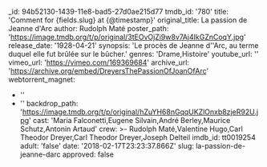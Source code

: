 _id: 94b52130-1439-11e8-bad5-27d0ae215d77
tmdb_id: '780'
title: 'Comment for {fields.slug} at {@timestamp}'
original_title: La passion de Jeanne d'Arc
author: Rudolph Maté
poster_path: 'https://image.tmdb.org/t/p/original/3tEOvOjZi9w8v7Aj4IkGZnCoqY.jpg'
release_date: '1928-04-21'
synopsis: 'Le procès de Jeanne d''Arc, au terme duquel elle fut brûlée sur le bûcher.'
genres: 'Drame,Histoire'
youtube_url: ''
vimeo_url: 'https://vimeo.com/169369684'
archive_url: 'https://archive.org/embed/DreyersThePassionOfJoanOfArc'
webtorrent_magnet:
  - ''
  - ''
backdrop_path: 'https://image.tmdb.org/t/p/original/hZuYH68nGqqUKZlOnxb8zjeR92U.jpg'
cast: 'Maria Falconetti,Eugene Silvain,André Berley,Maurice Schutz,Antonin Artaud'
crew: >-
  Rudolph Maté,Valentine Hugo,Carl Theodor Dreyer,Carl Theodor Dreyer,Joseph
  Delteil
imdb_id: tt0019254
adult: 'false'
date: '2018-02-17T23:23:37.866Z'
slug: la-passion-de-jeanne-darc
approved: false
